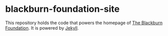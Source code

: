 blackburn-foundation-site
=========================

This repository holds the code that powers the homepage of [The Blackburn Foundation](http://blackburnfoundation.org). It is powered by [Jekyll](http://jekyllrb.com/).
